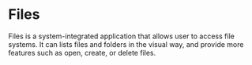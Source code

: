 # Files  
Files is a system-integrated application that allows user to access file systems. It can lists files and folders in the visual way, and provide more features such as open, create, or delete files.